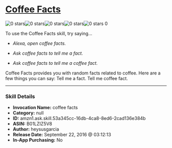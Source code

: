 # [Coffee Facts](http://alexa.amazon.com/#skills/amzn1.ask.skill.53a345cc-16db-4ca8-8ed6-2cad136e384b)
![0 stars](../../images/ic_star_border_black_18dp_1x.png)![0 stars](../../images/ic_star_border_black_18dp_1x.png)![0 stars](../../images/ic_star_border_black_18dp_1x.png)![0 stars](../../images/ic_star_border_black_18dp_1x.png)![0 stars](../../images/ic_star_border_black_18dp_1x.png) 0

To use the Coffee Facts skill, try saying...

* *Alexa, open coffee facts.*

* *Ask coffee facts to tell me a fact.*

* *Ask coffee facts to tell me a coffee fact.*

Coffee Facts provides you with random facts related to coffee. Here are a few things you can say: Tell me a fact. Tell me coffee fact.

***

### Skill Details

* **Invocation Name:** coffee facts
* **Category:** null
* **ID:** amzn1.ask.skill.53a345cc-16db-4ca8-8ed6-2cad136e384b
* **ASIN:** B01LZIZ5V8
* **Author:** heysusgarcia
* **Release Date:** September 22, 2016 @ 03:12:13
* **In-App Purchasing:** No
